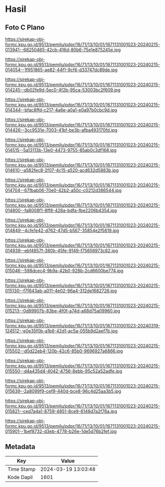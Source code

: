 # Hasil

## Foto C Plano

https://sirekap-obj-formc.kpu.go.id/9513/pemilu/pdpr/16/71/13/10/01/1671131001023-20240215-013941--68250465-42cb-416d-80b6-75e1e875245e.jpg

https://sirekap-obj-formc.kpu.go.id/9513/pemilu/pdpr/16/71/13/10/01/1671131001023-20240215-014054--1f951865-ae82-44f1-9cf6-d33747dc89de.jpg

https://sirekap-obj-formc.kpu.go.id/9513/pemilu/pdpr/16/71/13/10/01/1671131001023-20240215-014245--db02fe9d-5ec0-4f2b-95ca-53003bc2f609.jpg

https://sirekap-obj-formc.kpu.go.id/9513/pemilu/pdpr/16/71/13/10/01/1671131001023-20240215-014344--bfac8ffd-c217-4a6e-a0a1-e0a97b0cbc9d.jpg

https://sirekap-obj-formc.kpu.go.id/9513/pemilu/pdpr/16/71/13/10/01/1671131001023-20240215-014426--3cc9531e-7003-41bf-be3b-afba493170fd.jpg

https://sirekap-obj-formc.kpu.go.id/9513/pemilu/pdpr/16/71/13/10/01/1671131001023-20240215-014515--5a13113b-13e0-4473-9755-85ab0c3df168.jpg

https://sirekap-obj-formc.kpu.go.id/9513/pemilu/pdpr/16/71/13/10/01/1671131001023-20240215-014610--a582fec8-2f07-4c15-a520-acd632d5883b.jpg

https://sirekap-obj-formc.kpu.go.id/9513/pemilu/pdpr/16/71/13/10/01/1671131001023-20240215-014704--67fbab06-70e0-42b2-a50c-c0212d386544.jpg

https://sirekap-obj-formc.kpu.go.id/9513/pemilu/pdpr/16/71/13/10/01/1671131001023-20240215-014800--fa8008f1-8ff8-428a-bdfa-fbe2206b4354.jpg

https://sirekap-obj-formc.kpu.go.id/9513/pemilu/pdpr/16/71/13/10/01/1671131001023-20240215-014849--4cfe1e42-d762-47d5-b567-35854e2f5619.jpg

https://sirekap-obj-formc.kpu.go.id/9513/pemilu/pdpr/16/71/13/10/01/1671131001023-20240215-014939--ebf4857f-380b-45fe-9149-f75656973c82.jpg

https://sirekap-obj-formc.kpu.go.id/9513/pemilu/pdpr/16/71/13/10/01/1671131001023-20240215-015046--598dcec4-9b9a-42b0-928b-2cd6600be774.jpg

https://sirekap-obj-formc.kpu.go.id/9513/pemilu/pdpr/16/71/13/10/01/1671131001023-20240215-015130--f7f643ab-a011-4e02-96a4-312de1682726.jpg

https://sirekap-obj-formc.kpu.go.id/9513/pemilu/pdpr/16/71/13/10/01/1671131001023-20240215-015213--0d89907b-83be-4f0f-a74d-a68d75a09960.jpg

https://sirekap-obj-formc.kpu.go.id/9513/pemilu/pdpr/16/71/13/10/01/1671131001023-20240319-124512--e0e35f0b-a1b6-42d1-ac5a-055b9d2aef7b.jpg

https://sirekap-obj-formc.kpu.go.id/9513/pemilu/pdpr/16/71/13/10/01/1671131001023-20240215-015502--d0d22eb4-120b-42c6-85b0-9696927a6866.jpg

https://sirekap-obj-formc.kpu.go.id/9513/pemilu/pdpr/16/71/13/10/01/1671131001023-20240215-015550--d4a435d4-4042-4756-8ebb-95c52a52adfe.jpg

https://sirekap-obj-formc.kpu.go.id/9513/pemilu/pdpr/16/71/13/10/01/1671131001023-20240215-015639--2a8099f9-cef9-440d-bce8-96c4d25aa3b5.jpg

https://sirekap-obj-formc.kpu.go.id/9513/pemilu/pdpr/16/71/13/10/01/1671131001023-20240215-015821--ced7a4a1-8759-4851-8ce9-6148d7a2f76a.jpg

https://sirekap-obj-formc.kpu.go.id/9513/pemilu/pdpr/16/71/13/10/01/1671131001023-20240215-015901--1bef8732-d3eb-4778-b26e-1de5d76b2fef.jpg


## Metadata

| Key        | Value               |
| ---------- | ------------------- |
| Time Stamp | 2024-03-19 13:03:48 |
| Kode Dapil | 1601                |



